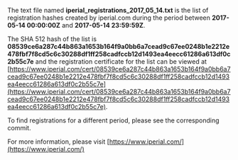 The text file named **iperial_registrations_2017_05_14.txt** is the list of registration hashes created by iperial.com during the period between **2017-05-14 00:00:00Z** and **2017-05-14 23:59:59Z**.

The SHA 512 hash of the list is **08539ce6a287c44b863a1653b164f9a0bb6a7cead9c67ee0248b1e2212e478fbf7f8cd5c6c30288df1ff258cadfccb12d1493ea4eecc61286a613df0c2b55c7e** and the registration certificate for the list can be viewed at [https://www.iperial.com/cert/08539ce6a287c44b863a1653b164f9a0bb6a7cead9c67ee0248b1e2212e478fbf7f8cd5c6c30288df1ff258cadfccb12d1493ea4eecc61286a613df0c2b55c7e](https://www.iperial.com/cert/08539ce6a287c44b863a1653b164f9a0bb6a7cead9c67ee0248b1e2212e478fbf7f8cd5c6c30288df1ff258cadfccb12d1493ea4eecc61286a613df0c2b55c7e).

To find registrations for a different period, please see the corresponding commit.

For more information, please visit [https://www.iperial.com/](https://www.iperial.com/)
